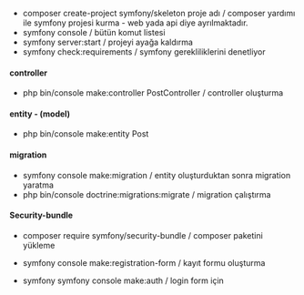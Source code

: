 
- composer create-project symfony/skeleton proje adı / composer yardımı ile symfony projesi kurma - web yada api diye ayrılmaktadır.
- symfony console / bütün komut listesi
- symfony server:start / projeyi ayağa kaldırma
- symfony check:requirements / symfony gerekliliklerini denetliyor

#### controller
- php bin/console make:controller PostController / controller oluşturma

#### entity - (model) 

-  php bin/console make:entity Post 

#### migration

- symfony console make:migration / entity oluşturduktan sonra migration yaratma
- php bin/console doctrine:migrations:migrate / migration çalıştırma








#### Security-bundle

- composer require symfony/security-bundle / composer paketini yükleme

- symfony console make:registration-form  / kayıt formu oluşturma

- symfony symfony console make:auth / login form için 
